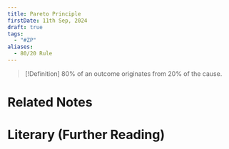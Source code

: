 ```yaml
---
title: Pareto Principle
firstDate: 11th Sep, 2024
draft: true
tags:
  - "#ZP"
aliases:
  - 80/20 Rule
---
```

>[!Definition]
>80% of an outcome originates from 20% of the cause.





# Related Notes


# Literary (Further Reading)
